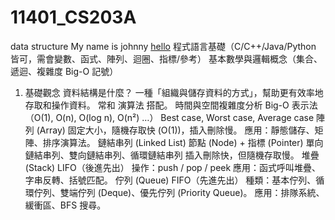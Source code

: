 # 11401_CS203A
data structure
My name is johnny
[hello](https://www.google.com.tw/index.html)
程式語言基礎（C/C++/Java/Python 皆可，需會變數、函式、陣列、迴圈、指標/參考）
基本數學與邏輯概念（集合、遞迴、複雜度 Big-O 記號）
1. 基礎觀念
資料結構是什麼？
一種「組織與儲存資料的方式」，幫助更有效率地存取和操作資料。
常和 演算法 搭配。
時間與空間複雜度分析
Big-O 表示法（O(1), O(n), O(log n), O(n²) …）
Best case, Worst case, Average case
陣列 (Array)
固定大小，隨機存取快 (O(1))，插入刪除慢。
應用：靜態儲存、矩陣、排序演算法。
鏈結串列 (Linked List)
節點 (Node) + 指標 (Pointer)
單向鏈結串列、雙向鏈結串列、循環鏈結串列
插入刪除快，但隨機存取慢。
堆疊 (Stack)
LIFO（後進先出）
操作：push / pop / peek
應用：函式呼叫堆疊、字串反轉、括號匹配。
佇列 (Queue)
FIFO（先進先出）
種類：基本佇列、循環佇列、雙端佇列 (Deque)、優先佇列 (Priority Queue)。
應用：排隊系統、緩衝區、BFS 搜尋。
